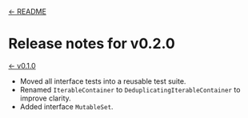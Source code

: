 [<- README](../../README.md#release-notes)

# Release notes for v0.2.0

[<- v0.1.0](./v0.1.0.md)

- Moved all interface tests into a reusable test suite.
- Renamed `IterableContainer` to `DeduplicatingIterableContainer` to improve clarity.
- Added interface `MutableSet`.
